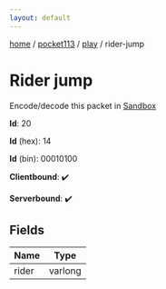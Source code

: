 ```yaml
---
layout: default
---
```


[home](/)  /  [pocket113](/protocol/pocket113)  /  [play](/protocol/pocket113/play)  /  rider-jump

# Rider jump

Encode/decode this packet in [Sandbox](../../../sandbox/pocket113#play.rider_jump)

**Id**: 20

**Id** (hex): 14

**Id** (bin): 00010100

**Clientbound**: ✔️

**Serverbound**: ✔️

## Fields

Name | Type
---|---
rider | varlong
